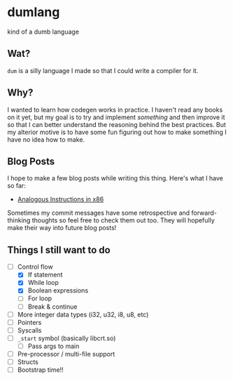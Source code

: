 # dumlang

kind of a dumb language

## Wat?

`dum` is a silly language I made so that I could write a compiler for it.

## Why?

I wanted to learn how codegen works in practice. I haven't read any books on it yet, but my goal is to try and implement *something* and then improve it so that I can better understand the reasoning behind the best practices.
But my alterior motive is to have some fun figuring out how to make something I have no idea how to make.

## Blog Posts

I hope to make a few blog posts while writing this thing. Here's what I have so far:

- [Analogous Instructions in x86](https://stowell.dev/posts/2025-02-11-analogous-instructions-x86/)

Sometimes my commit messages have some retrospective and forward-thinking thoughts so feel free to check them out too.
They will hopefully make their way into future blog posts!

## Things I still want to do
- [ ] Control flow
    - [x] If statement
    - [x] While loop
    - [x] Boolean expressions
    - [ ] For loop
    - [ ] Break & continue
- [ ] More integer data types (i32, u32, i8, u8, etc)
- [ ] Pointers
- [ ] Syscalls
- [ ] `_start` symbol (basically libcrt.so)
    - [ ] Pass args to main
- [ ] Pre-processor / multi-file support
- [ ] Structs
- [ ] Bootstrap time!!
